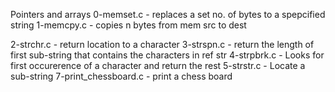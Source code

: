 Pointers and arrays
0-memset.c - replaces a set no. of bytes to a spepcified string
1-memcpy.c - copies n bytes from mem src to dest

2-strchr.c - return location to a character
3-strspn.c - return the length of first sub-string that contains the characters in ref str
4-strpbrk.c - Looks for first occurerence of a character and return the rest 
5-strstr.c - Locate a sub-string
7-print_chessboard.c - print a chess board